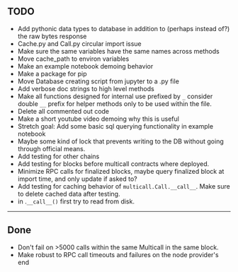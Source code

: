 ## TODO
- Add pythonic data types to database in addition to (perhaps instead of?) the raw bytes response
- Cache.py and Call.py circular import issue
- Make sure the same variables have the same names across methods
- Move cache_path to environ variables
- Make an example notebook demoing behavior
- Make a package for pip
- Move Database creating script from jupyter to a .py file
- Add verbose doc strings to high level methods
- Make all functions designed for internal use prefixed by `_` consider double `__` prefix for helper methods only to be used within the file. 
- Delete all commented out code
- Make a short youtube video demoing why this is useful 
- Stretch goal: Add some basic sql querying functionality in example notebook
- Maybe some kind of lock that prevents writing to the DB without going through official means. 
- Add testing for other chains
- Add testing for blocks before multicall contracts where deployed. 
- Minimize RPC calls for finalized blocks, maybe query finalized block at import time, and only update if asked to?
- Add testing for caching behavior of `multicall.Call.__call__`. Make sure to delete cached data after testing.
- in .`__call__()` first try to read from disk.
***

## Done
- Don't fail on >5000 calls within the same Multicall in the same block.
- Make robust to RPC call timeouts and failures on the node provider's end




